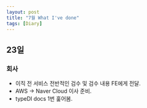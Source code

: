 ```yaml
---
layout: post
title: "7월 What I've done"
tags: [Diary]
---
```


## 23일
### 회사
- 이직 전 서비스 전반적인 검수 및 검수 내용 FE에게 전달.
- AWS -> Naver Cloud 이사 준비.
- typeDI docs 1번 훑어봄.